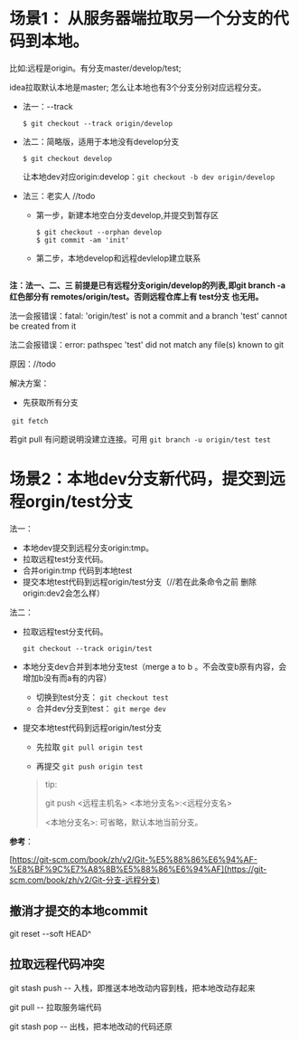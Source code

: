 # 场景1： 从服务器端拉取另一个分支的代码到本地。



比如:远程是origin。有分支master/develop/test;

idea拉取默认本地是master; 怎么让本地也有3个分支分别对应远程分支。


* 法一：--track

  ```
  $ git checkout --track origin/develop
  ```

  

* 法二：简略版，适用于本地没有develop分支

  ```
  $ git checkout develop
  ```

  让本地dev对应origin:develop：```git checkout -b dev origin/develop```

  

* 法三：老实人  //todo

  * 第一步，新建本地空白分支develop,并提交到暂存区 

    ```
    $ git checkout --orphan develop
    $ git commit -am 'init'
    ```

    

  * 第二步，本地develop和远程devlelop建立联系

    ```git branch  dev --orphan
    
    ```





**注：法一、二、三  前提是已有远程分支origin/develop的列表,即git branch -a 红色部分有   remotes/origin/test。否则远程仓库上有 test分支 也无用。**

法一会报错误：fatal: 'origin/test' is not a commit and a branch 'test' cannot be created from it

法二会报错误：error: pathspec 'test' did not match any file(s) known to git

原因：//todo

解决方案：

* 先获取所有分支

​    ```git fetch```

若git pull 有问题说明没建立连接。可用 ```git branch -u origin/test test```



# 场景2：本地dev分支新代码，提交到远程orgin/test分支

法一：

* 本地dev提交到远程分支origin:tmp。
* 拉取远程test分支代码。
* 合并origin:tmp 代码到本地test
* 提交本地test代码到远程origin/test分支（//若在此条命令之前 删除origin:dev2会怎么样）



法二：

* 拉取远程test分支代码。

  ```git checkout --track origin/test```

* 本地分支dev合并到本地分支test（merge a to b 。不会改变b原有内容，会增加b没有而a有的内容）

  * 切换到test分支：       ```git checkout test```
  * 合并dev分支到test： ```git merge dev```

* 提交本地test代码到远程origin/test分支

  * 先拉取   ```git pull origin test```

  * 再提交   ```git push origin test```

  

  >tip:
  >
  >git push <远程主机名>   <本地分支名>:<远程分支名>
  >
  ><本地分支名>: 可省略，默认本地当前分支。



**参考**：

[https://git-scm.com/book/zh/v2/Git-%E5%88%86%E6%94%AF-%E8%BF%9C%E7%A8%8B%E5%88%86%E6%94%AF](https://git-scm.com/book/zh/v2/Git-分支-远程分支)





## 撤消才提交的本地commit

git reset --soft HEAD^



## 拉取远程代码冲突

git stash push -- 入栈，即推送本地改动内容到栈，把本地改动存起来

git pull -- 拉取服务端代码

git stash pop -- 出栈，把本地改动的代码还原
